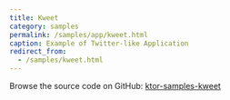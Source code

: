 ```yaml
---
title: Kweet
category: samples
permalink: /samples/app/kweet.html
caption: Example of Twitter-like Application
redirect_from:
  - /samples/kweet.html
---
```


Browse the source code on GitHub: [ktor-samples-kweet](https://github.com/ktorio/ktor-samples/tree/1.3.0/app/kweet)
